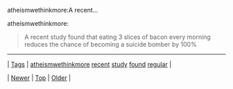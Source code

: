 <!--
title: atheismwethinkmore
date: 2020-06-28T15:27:00.110Z
tags: atheismwethinkmore, recent, study, found, regular
-->


atheismwethinkmore:A recent...

<p>atheismwethinkmore:</p><blockquote><p>A recent study found that eating 3 slices of bacon every morning reduces the chance of becoming a suicide bomber by 100%</p></blockquote>

<!--BOTTOM-POST-NAVIGATION-->
---

| [Tags](tags.md) | [atheismwethinkmore](tag-atheismwethinkmore.md) [recent](tag-recent.md) [study](tag-study.md) [found](tag-found.md) [regular](tag-regular.md) |

| [Newer](140879373129.md) | [Top](index.md) | [Older](140982702602.md) |